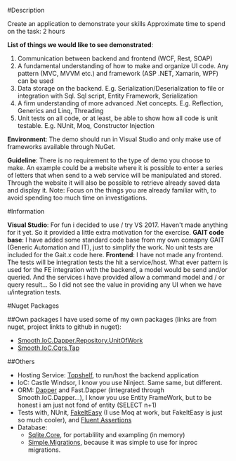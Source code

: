 #Description

Create an application to demonstrate your skills
Approximate time to spend on the task: 2 hours

**List of things we would like to see demonstrated**:
1) Communication between backend and frontend (WCF, Rest, SOAP)
2) A fundamental understanding of how to make and organize UI code. Any pattern (MVC, MVVM etc.) and framework (ASP .NET, Xamarin, WPF) can be used
3) Data storage on the backend. E.g. Serialization/Deserialization to file or integration with Sql. Sql script, Entity Framework, Serialization
4) A firm understanding of more advanced .Net concepts. E.g. Reflection, Generics and Linq, Threading
5) Unit tests on all code, or at least, be able to show how all code is unit testable. E.g. NUnit, Moq, Constructor Injection

**Environment**: The demo should run in Visual Studio and only make use of frameworks available through NuGet.

**Guideline**: There is no requirement to the type of demo you choose to make. An example could be a
website where it is possible to enter a series of letters that when send to a web service will be manipulated
and stored. Through the website it will also be possible to retrieve already saved data and display it.
Note: Focus on the things you are already familiar with, to avoid spending too much time on investigations.


#Information

**Visual Studio**: For fun i decided to use / try VS 2017. Haven't made anything for it yet. So it provided a little extra motivation for the exercise.
**GAIT code base**: I have added some standard code base from my own comapny GAIT (Generic Automation and IT), just to simplify the work. No unit tests are included for the Gait.x code here.
**Frontend**: I have not made any frontend. The tests will be integration tests the hit a service/host. What ever pattern is used for the FE integration with the backend, a model would be send and/or queried. And the services i have provided allow a command model and / or query result... So I did not see the value in providing any UI when we have u/integration tests.


#Nuget Packages

##Own packages
I have used some of my own packages (links are from nuget, project linkts to github in nuget):
* [Smooth.IoC.Dapper.Repository.UnitOfWork](https://www.nuget.org/packages/Smooth.IoC.Dapper.Repository.UnitOfWork/)
* [Smooth.IoC.Cqrs.Tap](https://www.nuget.org/packages/Smooth.IoC.Cqrs.Tap/)

##Others
* Hosting Service: [Topshelf](https://www.nuget.org/packages/Topshelf/), to run/host the backend application
* IoC: Castle Windsor, I know you use Ninject. Same same, but different.
* ORM: [Dapper](https://www.nuget.org/packages/Dapper/) and Fast.Dapper (integrated through Smooth.IoC.Dapper...), I know you use Entity FrameWork, but to be honest i am just not fond of entity (SELECT n+1)
* Tests with, NUnit, [FakeItEasy](https://www.nuget.org/packages/FakeItEasy/) (I use Moq at work, but FakeItEasy is just so much cooler), and [Fluent Assertions](https://www.nuget.org/packages/FluentAssertions/)
* Database: 
    * [Sqlite.Core](https://www.nuget.org/packages/System.Data.SQLite.Core/), for portablility and exampling (in memory)
    * [Simple.Migrations](https://www.nuget.org/packages/Simple.Migrations/), because it was simple to use for inproc migrations.




